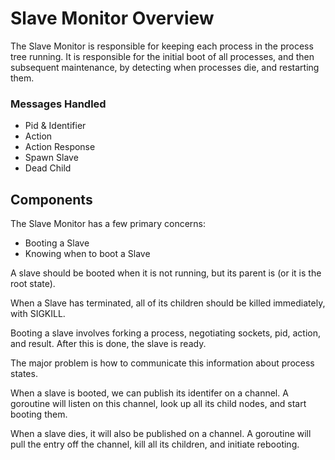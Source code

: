 # Slave Monitor Overview

The Slave Monitor is responsible for keeping each process in the process tree running.
It is responsible for the initial boot of all processes, and then subsequent maintenance,
by detecting when processes die, and restarting them.

### Messages Handled

* Pid & Identifier
* Action
* Action Response
* Spawn Slave
* Dead Child

## Components

The Slave Monitor has a few primary concerns:

* Booting a Slave
* Knowing when to boot a Slave

A slave should be booted when it is not running, but its parent is (or it is
the root state).

When a Slave has terminated, all of its children should be killed immediately,
with SIGKILL.

Booting a slave involves forking a process, negotiating sockets, pid, action,
and result. After this is done, the slave is ready.

The major problem is how to communicate this information about process states.

When a slave is booted, we can publish its identifer on a channel. A goroutine
will listen on this channel, look up all its child nodes, and start booting them.

When a slave dies, it will also be published on a channel. A goroutine will pull
the entry off the channel, kill all its children, and initiate rebooting.


